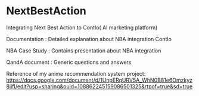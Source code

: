 # NextBestAction
Integrating Next Best Action to Contlo( AI marketing platform)

Documentation : Detailed explanation about NBA  integration Contlo

NBA Case Study : Contains presentation about NBA integration

QandA document : Generic questions and answers

Reference of my anime recommendation system project:
https://docs.google.com/document/d/1UnpERqURV5A_WhN0B81e6Omzkyz8jjfI/edit?usp=sharing&ouid=108862245159086501325&rtpof=true&sd=true
